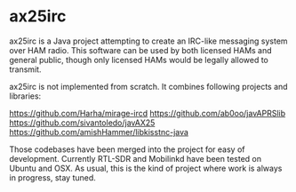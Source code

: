 # ax25irc

ax25irc is a Java project attempting to create an IRC-like messaging system over
HAM radio. This software can be used by both licensed HAMs and general public,
though only licensed HAMs would be legally allowed to transmit.

ax25irc is not implemented from scratch. It combines following projects and libraries:

https://github.com/Harha/mirage-ircd
https://github.com/ab0oo/javAPRSlib
https://github.com/sivantoledo/javAX25
https://github.com/amishHammer/libkisstnc-java

Those codebases have been merged into the project for easy of development.
Currently RTL-SDR and Mobilinkd have been tested on Ubuntu and OSX.
As usual, this is the kind of project where work is always in progress, stay tuned.
